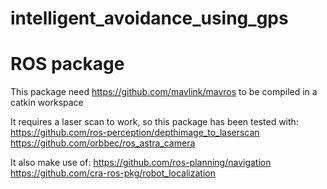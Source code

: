 # intelligent_avoidance_using_gps
# ROS package
This package need https://github.com/mavlink/mavros to be compiled in a catkin workspace

It requires a laser scan to work, so this package has been tested with:
https://github.com/ros-perception/depthimage_to_laserscan
https://github.com/orbbec/ros_astra_camera

It also make use of:
https://github.com/ros-planning/navigation
https://github.com/cra-ros-pkg/robot_localization

